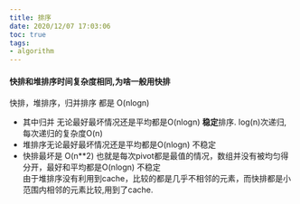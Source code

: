 ```yaml
---
title: 排序
date: 2020/12/07 17:03:06
toc: true
tags:
- algorithm
---
```





#### 快排和堆排序时间复杂度相同,为啥一般用快排
快排，堆排序，归并排序 都是 O(nlogn)
* 其中归并 无论最好最坏情况还是平均都是O(nlogn) **稳定**排序. log(n)次递归,每次递归的复杂度O(n)
* 堆排序无论最好最坏情况还是平均都是O(nlogn) 不稳定
* 快排最坏是 O(n**2) 也就是每次pivot都是最值的情况，数组并没有被均匀得分开，最好和平均都是O(nlogn) 不稳定  
由于堆排序没有利用到cache，比较的都是几乎不相邻的元素，而快排都是小范围内相邻的元素比较,用到了cache.